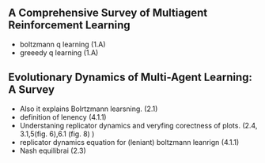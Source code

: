 ## A Comprehensive Survey of Multiagent Reinforcement Learning
- boltzmann q learning (1.A)
- greeedy q learning (1.A)

## Evolutionary Dynamics of Multi-Agent Learning: A Survey
- Also it explains Bolrtzmann learsning. (2.1)
- definition of lenency (4.1.1)
- Understaning replicator dynamics and veryfing corectness of plots. (2.4, 3.1,5(fig. 6),6.1 (fig. 8) )
- replicator dynamics equation for (leniant) boltzmann leanrign (4.1.1)
- Nash equilibrai (2.3)